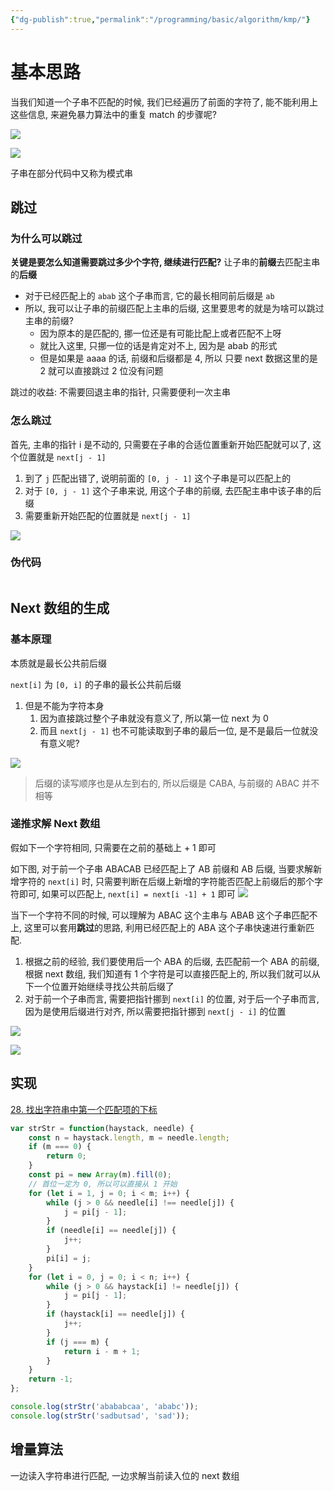 ```yaml
---
{"dg-publish":true,"permalink":"/programming/basic/algorithm/kmp/"}
---
```



# 基本思路

当我们知道一个子串不匹配的时候, 我们已经遍历了前面的字符了, 能不能利用上这些信息, 来避免暴力算法中的重复 match 的步骤呢?

![](/img/user/programming/basic/algorithm/kmp/image-20230518163809487.png)

![](/img/user/programming/basic/algorithm/kmp/image-20230518163820501.png)

子串在部分代码中又称为模式串

## 跳过

### 为什么可以跳过

**关键是要怎么知道需要跳过多少个字符, 继续进行匹配?** 让子串的**前缀**去匹配主串的**后缀**

+ 对于已经匹配上的 `abab` 这个子串而言, 它的最长相同前后缀是 `ab`
+ 所以, 我可以让子串的前缀匹配上主串的后缀, 这里要思考的就是为啥可以跳过主串的前缀?
	+ 因为原本的是匹配的, 挪一位还是有可能比配上或者匹配不上呀
	+ 就比入这里, 只挪一位的话是肯定对不上, 因为是 abab 的形式
	+ 但是如果是 aaaa 的话, 前缀和后缀都是 4, 所以 只要 next 数据这里的是 2 就可以直接跳过 2 位没有问题

跳过的收益: 不需要回退主串的指针, 只需要便利一次主串

### 怎么跳过

首先, 主串的指针 i 是不动的, 只需要在子串的合适位置重新开始匹配就可以了, 这个位置就是 `next[j - 1]`

1. 到了 `j` 匹配出错了, 说明前面的 `[0, j - 1]` 这个子串是可以匹配上的
2. 对于 `[0, j - 1]` 这个子串来说, 用这个子串的前缀, 去匹配主串中该子串的后缀
3. 需要重新开始匹配的位置就是 `next[j - 1]`

![](/img/user/programming/basic/algorithm/kmp/image-20230518193716649.png)

### 伪代码

```js

```

## Next 数组的生成

### 基本原理

本质就是最长公共前后缀

`next[i]` 为 `[0, i]` 的子串的最长公共前后缀

1. 但是不能为字符本身
	1. 因为直接跳过整个子串就没有意义了, 所以第一位 next 为 0
	2. 而且 `next[j - 1]` 也不可能读取到子串的最后一位, 是不是最后一位就没有意义呢?

![](/img/user/programming/basic/algorithm/kmp/image-20230518213101977.png)

> 后缀的读写顺序也是从左到右的, 所以后缀是 CABA, 与前缀的 ABAC 并不相等

### 递推求解 Next 数组

假如下一个字符相同, 只需要在之前的基础上 + 1 即可

如下图, 对于前一个子串 ABACAB 已经匹配上了 AB 前缀和 AB 后缀, 当要求解新增字符的 `next[i]` 时, 只需要判断在后缀上新增的字符能否匹配上前缀后的那个字符即可, 如果可以匹配上, `next[i] = next[i -1] + 1` 即可 ![](/img/user/programming/basic/algorithm/kmp/image-20230519143109111.png)

当下一个字符不同的时候, 可以理解为 ABAC 这个主串与 ABAB 这个子串匹配不上, 这里可以套用**跳过**的思路, 利用已经匹配上的 ABA 这个子串快速进行重新匹配.

1. 根据之前的经验, 我们要使用后一个 ABA 的后缀, 去匹配前一个 ABA 的前缀, 根据 next 数组, 我们知道有 1 个字符是可以直接匹配上的, 所以我们就可以从下一个位置开始继续寻找公共前后缀了
2. 对于前一个子串而言, 需要把指针挪到 `next[i]` 的位置, 对于后一个子串而言, 因为是使用后缀进行对齐, 所以需要把指针挪到 `next[j - i]` 的位置

![](/img/user/programming/basic/algorithm/kmp/image-20230519143524335.png)

![](/img/user/programming/basic/algorithm/kmp/image-20230519145333222.png)

## 实现

[28. 找出字符串中第一个匹配项的下标](https://leetcode.cn/problems/find-the-index-of-the-first-occurrence-in-a-string/)

```js
var strStr = function(haystack, needle) {
    const n = haystack.length, m = needle.length;
    if (m === 0) {
        return 0;
    }
    const pi = new Array(m).fill(0);
    // 首位一定为 0, 所以可以直接从 1 开始
    for (let i = 1, j = 0; i < m; i++) {
        while (j > 0 && needle[i] !== needle[j]) {
            j = pi[j - 1];
        }
        if (needle[i] == needle[j]) {
            j++;
        }
        pi[i] = j;
    }
    for (let i = 0, j = 0; i < n; i++) {
        while (j > 0 && haystack[i] != needle[j]) {
            j = pi[j - 1];
        }
        if (haystack[i] == needle[j]) {
            j++;
        }
        if (j === m) {
            return i - m + 1;
        }
    }
    return -1;
};

console.log(strStr('abababcaa', 'ababc'));
console.log(strStr('sadbutsad', 'sad'));
```

## 增量算法

一边读入字符串进行匹配, 一边求解当前读入位的 next 数组
